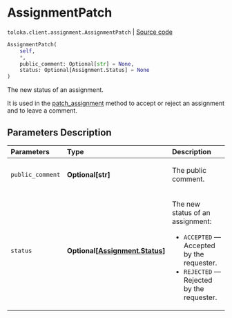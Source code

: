 # AssignmentPatch
`toloka.client.assignment.AssignmentPatch` | [Source code](https://github.com/Toloka/toloka-kit/blob/v1.0.1/src/client/assignment.py#L100)

```python
AssignmentPatch(
    self,
    *,
    public_comment: Optional[str] = None,
    status: Optional[Assignment.Status] = None
)
```

The new status of an assignment.


It is used in the [patch_assignment](toloka.client.TolokaClient.patch_assignment.md) method to accept or reject an assignment and to leave a comment.

## Parameters Description

| Parameters | Type | Description |
| :----------| :----| :-----------|
`public_comment`|**Optional\[str\]**|<p>The public comment.</p>
`status`|**Optional\[[Assignment.Status](toloka.client.assignment.Assignment.Status.md)\]**|<p>The new status of an assignment:<ul><li>`ACCEPTED` — Accepted by the requester.</li><li>`REJECTED` — Rejected by the requester.</li></ul></p>
